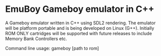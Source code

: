  # EmuBoy Gameboy emulator in C++ #

 A Gameboy emulator written in C++ using SDL2 rendering. The emulator will be platform portable and is being developed on Linux (G++). Initially ROM ONLY cartridges will be supported with future releases to include Memory Bank Controllers etc.

 Command line usage:
 gameboy [path to rom]
